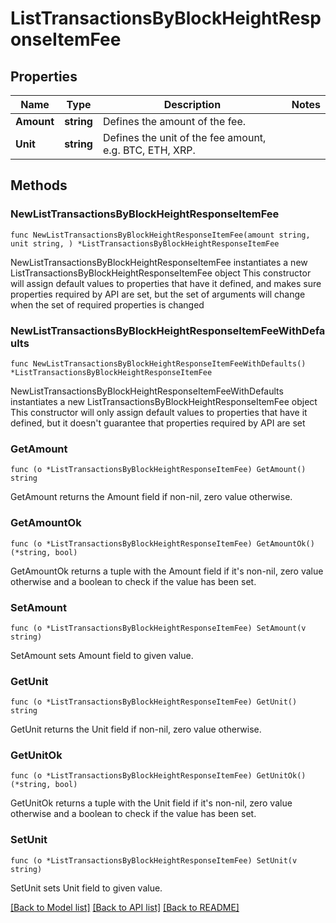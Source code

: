 # ListTransactionsByBlockHeightResponseItemFee

## Properties

Name | Type | Description | Notes
------------ | ------------- | ------------- | -------------
**Amount** | **string** | Defines the amount of the fee. | 
**Unit** | **string** | Defines the unit of the fee amount, e.g. BTC, ETH, XRP. | 

## Methods

### NewListTransactionsByBlockHeightResponseItemFee

`func NewListTransactionsByBlockHeightResponseItemFee(amount string, unit string, ) *ListTransactionsByBlockHeightResponseItemFee`

NewListTransactionsByBlockHeightResponseItemFee instantiates a new ListTransactionsByBlockHeightResponseItemFee object
This constructor will assign default values to properties that have it defined,
and makes sure properties required by API are set, but the set of arguments
will change when the set of required properties is changed

### NewListTransactionsByBlockHeightResponseItemFeeWithDefaults

`func NewListTransactionsByBlockHeightResponseItemFeeWithDefaults() *ListTransactionsByBlockHeightResponseItemFee`

NewListTransactionsByBlockHeightResponseItemFeeWithDefaults instantiates a new ListTransactionsByBlockHeightResponseItemFee object
This constructor will only assign default values to properties that have it defined,
but it doesn't guarantee that properties required by API are set

### GetAmount

`func (o *ListTransactionsByBlockHeightResponseItemFee) GetAmount() string`

GetAmount returns the Amount field if non-nil, zero value otherwise.

### GetAmountOk

`func (o *ListTransactionsByBlockHeightResponseItemFee) GetAmountOk() (*string, bool)`

GetAmountOk returns a tuple with the Amount field if it's non-nil, zero value otherwise
and a boolean to check if the value has been set.

### SetAmount

`func (o *ListTransactionsByBlockHeightResponseItemFee) SetAmount(v string)`

SetAmount sets Amount field to given value.


### GetUnit

`func (o *ListTransactionsByBlockHeightResponseItemFee) GetUnit() string`

GetUnit returns the Unit field if non-nil, zero value otherwise.

### GetUnitOk

`func (o *ListTransactionsByBlockHeightResponseItemFee) GetUnitOk() (*string, bool)`

GetUnitOk returns a tuple with the Unit field if it's non-nil, zero value otherwise
and a boolean to check if the value has been set.

### SetUnit

`func (o *ListTransactionsByBlockHeightResponseItemFee) SetUnit(v string)`

SetUnit sets Unit field to given value.



[[Back to Model list]](../README.md#documentation-for-models) [[Back to API list]](../README.md#documentation-for-api-endpoints) [[Back to README]](../README.md)


